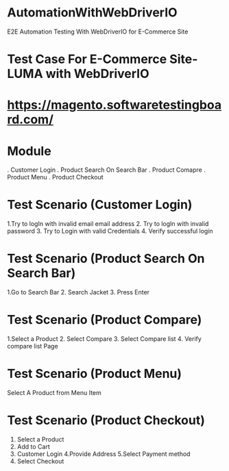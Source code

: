# AutomationWithWebDriverIO
E2E Automation Testing With WebDriverIO for E-Commerce Site


# Test Case For E-Commerce Site-LUMA with WebDriverIO
# https://magento.softwaretestingboard.com/

# Module
. Customer Login
. Product Search On Search Bar
. Product Comapre
. Product Menu
. Product Checkout


# Test Scenario (Customer Login)
1.Try to logIn with invalid email email address
2. Try to logIn with invalid password
3. Try to Login with valid Credentials 
4. Verify successful login

# Test Scenario (Product Search On Search Bar)
1.Go to Search Bar
2. Search Jacket
3. Press Enter

# Test Scenario (Product Compare)
1.Select a Product
2. Select Compare
3. Select Compare list
4. Verify compare list Page

# Test Scenario (Product Menu)
Select A Product from Menu Item

# Test Scenario (Product Checkout)

1. Select a Product
2. Add to Cart
3. Customer Login
4.Provide Address
5.Select Payment method
6. Select Checkout

